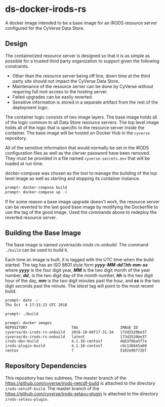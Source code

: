 # ds-docker-irods-rs

A docker image intended to be a base image for an iRODS resource server
configured for the CyVerse Data Store.

## Design

The containerized resource server is designed so that it is as simple as
possible for a trusted third party organization to support given the following
constraints.

* Other than the resource server being off line, down time at the third party
  site should not impact the CyVerse Data Store.
* Maintenance of the resource server can be done by CyVerse without requiring
  full root access to the hosting server.
* Failed upgrades can be easily reverted.
* Sensitive information is stored in a separate artifact from the rest of the
  deployment logic.

The container logic consists of two image layers. The base image holds all of
the logic common to all Data Store resource servers. The top level image holds
all of the logic that is specific to the resource server inside the container.
The base image will be hosted on Docker Hub in the `cyverse` repository.

All of the sensitive information that would normally be set in the iRODS
configuration files as well as the clerver password have been removed. They must
be provided in a file named `cyverse-secrets.env` that will be loaded at run
time.

docker-compose was chosen as the tool to manage the building of the top level
image as well as starting and stopping its container instance.

```bash
prompt> docker-compose build
prompt> docker-compose up -d
```

If for some reason a base image upgrade doesn't work, the resource server can be
reverted to the last good base image by modifying the Dockerfile to use the tag
of the good image. Used the commands above to redeploy the reverted resource
server.


## Building the Base Image

The base image is named _cyverse/ds-irods-rs-onbuild_. The command `./build` can
be used to build it.

Each time an image is built, it is tagged with the UTC time when the build
started. The tag has an ISO 8601 style form
_**yyyy**-**MM**-**dd**T**hh**-**mm**-**ss**_ where _**yyyy**_ is the four digit
year, _**MM**_ is the two digit month of the year number, _**dd**__ is the two
digit day of the month number, _**hh**_ is the two digit hour of the day,
_**mm**_ is the two digit minutes past the hour, and _**ss**_ is the two digit
seconds past the minute. The _latest_ tag will point to the most recent build.

```bash
prompt> date -u
Thu Oct  4 17:31:13 UTC 2018

prompt> ./build

prompt> docker images
REPOSITORY                    TAG                   IMAGE ID            CREATED             SIZE
cyverse/ds-irods-rs-onbuild   2018-10-04T17-31-34   173d2520be37        6 seconds ago       455MB
cyverse/ds-irods-rs-onbuild   latest                173d2520be37        6 seconds ago       455MB
irods-dev-build               4.1.10-centos7        4bb3f8ba5f7a        2 minutes ago       689MB
irods-plugin-build            4.1.10-centos7        c9c136645a08        3 minutes ago       700MB
centos                        7                     5182e96772bf        8 weeks ago         200MB
```

## Repository Dependencies

This repository has two subtrees. The master branch of the
https://github.com/cyverse/irods-netcdf-build is attached to the directory
`irods-netcdf-build`. The master branch of the
https://github.com/cyverse/irods-setavu-plugin is attached to the directory
`irods-setavu-plugin`.
